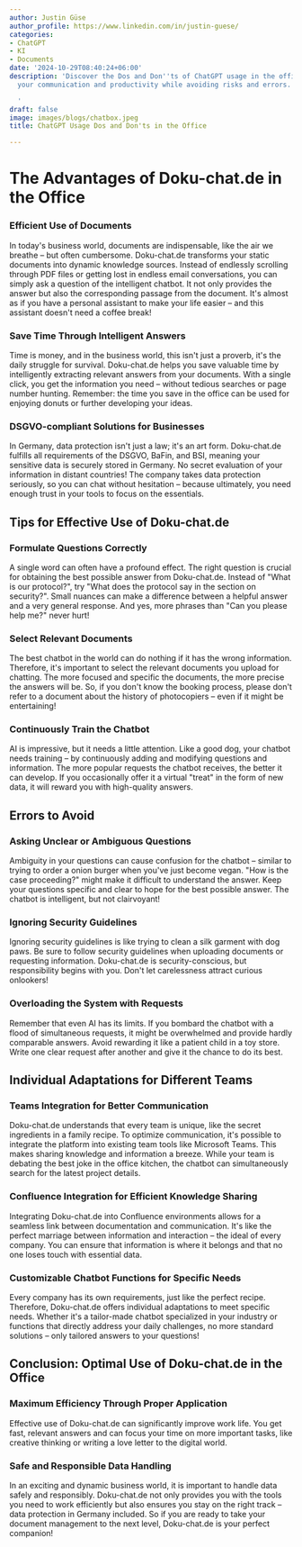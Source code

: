 ```yaml
---
author: Justin Güse
author_profile: https://www.linkedin.com/in/justin-guese/
categories:
- ChatGPT
- KI
- Documents
date: '2024-10-29T08:40:24+06:00'
description: 'Discover the Dos and Don''ts of ChatGPT usage in the office. Optimize
  your communication and productivity while avoiding risks and errors.

  '
draft: false
image: images/blogs/chatbox.jpeg
title: ChatGPT Usage Dos and Don'ts in the Office

---
```

# The Advantages of Doku-chat.de in the Office

### Efficient Use of Documents

In today's business world, documents are indispensable, like the air we breathe – but often cumbersome. Doku-chat.de transforms your static documents into dynamic knowledge sources. Instead of endlessly scrolling through PDF files or getting lost in endless email conversations, you can simply ask a question of the intelligent chatbot. It not only provides the answer but also the corresponding passage from the document. It's almost as if you have a personal assistant to make your life easier – and this assistant doesn't need a coffee break!

### Save Time Through Intelligent Answers

Time is money, and in the business world, this isn't just a proverb, it's the daily struggle for survival. Doku-chat.de helps you save valuable time by intelligently extracting relevant answers from your documents. With a single click, you get the information you need – without tedious searches or page number hunting. Remember: the time you save in the office can be used for enjoying donuts or further developing your ideas.

### DSGVO-compliant Solutions for Businesses

In Germany, data protection isn't just a law; it's an art form. Doku-chat.de fulfills all requirements of the DSGVO, BaFin, and BSI, meaning your sensitive data is securely stored in Germany. No secret evaluation of your information in distant countries! The company takes data protection seriously, so you can chat without hesitation – because ultimately, you need enough trust in your tools to focus on the essentials.

## Tips for Effective Use of Doku-chat.de

### Formulate Questions Correctly

A single word can often have a profound effect. The right question is crucial for obtaining the best possible answer from Doku-chat.de. Instead of "What is our protocol?", try "What does the protocol say in the section on security?". Small nuances can make a difference between a helpful answer and a very general response. And yes, more phrases than "Can you please help me?" never hurt!

### Select Relevant Documents

The best chatbot in the world can do nothing if it has the wrong information. Therefore, it's important to select the relevant documents you upload for chatting. The more focused and specific the documents, the more precise the answers will be. So, if you don't know the booking process, please don't refer to a document about the history of photocopiers – even if it might be entertaining!

### Continuously Train the Chatbot

AI is impressive, but it needs a little attention. Like a good dog, your chatbot needs training – by continuously adding and modifying questions and information. The more popular requests the chatbot receives, the better it can develop. If you occasionally offer it a virtual "treat" in the form of new data, it will reward you with high-quality answers.

## Errors to Avoid

### Asking Unclear or Ambiguous Questions

Ambiguity in your questions can cause confusion for the chatbot – similar to trying to order a onion burger when you've just become vegan. "How is the case proceeding?" might make it difficult to understand the answer. Keep your questions specific and clear to hope for the best possible answer. The chatbot is intelligent, but not clairvoyant!

### Ignoring Security Guidelines

Ignoring security guidelines is like trying to clean a silk garment with dog paws. Be sure to follow security guidelines when uploading documents or requesting information. Doku-chat.de is security-conscious, but responsibility begins with you. Don't let carelessness attract curious onlookers!

### Overloading the System with Requests

Remember that even AI has its limits. If you bombard the chatbot with a flood of simultaneous requests, it might be overwhelmed and provide hardly comparable answers. Avoid rewarding it like a patient child in a toy store. Write one clear request after another and give it the chance to do its best.

## Individual Adaptations for Different Teams

### Teams Integration for Better Communication

Doku-chat.de understands that every team is unique, like the secret ingredients in a family recipe. To optimize communication, it's possible to integrate the platform into existing team tools like Microsoft Teams. This makes sharing knowledge and information a breeze. While your team is debating the best joke in the office kitchen, the chatbot can simultaneously search for the latest project details.

### Confluence Integration for Efficient Knowledge Sharing

Integrating Doku-chat.de into Confluence environments allows for a seamless link between documentation and communication. It's like the perfect marriage between information and interaction – the ideal of every company. You can ensure that information is where it belongs and that no one loses touch with essential data.

### Customizable Chatbot Functions for Specific Needs

Every company has its own requirements, just like the perfect recipe. Therefore, Doku-chat.de offers individual adaptations to meet specific needs. Whether it's a tailor-made chatbot specialized in your industry or functions that directly address your daily challenges, no more standard solutions – only tailored answers to your questions!

## Conclusion: Optimal Use of Doku-chat.de in the Office

### Maximum Efficiency Through Proper Application

Effective use of Doku-chat.de can significantly improve work life. You get fast, relevant answers and can focus your time on more important tasks, like creative thinking or writing a love letter to the digital world.

### Safe and Responsible Data Handling

In an exciting and dynamic business world, it is important to handle data safely and responsibly. Doku-chat.de not only provides you with the tools you need to work efficiently but also ensures you stay on the right track – data protection in Germany included. So if you are ready to take your document management to the next level, Doku-chat.de is your perfect companion!
